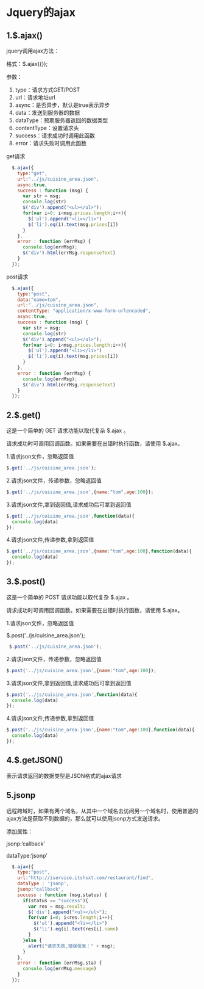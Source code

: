 # Jquery的ajax

## 1.$.ajax()

jquery调用ajax方法：

格式：$.ajax({});

参数：

1. type：请求方式GET/POST
2. url：请求地址url
3. async：是否异步，默认是true表示异步
4. data：发送到服务器的数据
5. dataType：预期服务器返回的数据类型
6. contentType：设置请求头
7. success：请求成功时调用此函数
8. error：请求失败时调用此函数

get请求

```JavaScript
  $.ajax({    
    type:"get",    
    url:"../js/cuisine_area.json",    
    async:true,    
    success : function (msg) {      
      var str = msg;      
      console.log(str)      
      $('div').append("<ul></ul>");      
      for(var i=0; i<msg.prices.length;i++){        
        $('ul').append("<li></li>")         
        $('li').eq(i).text(msg.prices[i])      
      }    
    },    
    error : function (errMsg) {      
      console.log(errMsg);      
      $('div').html(errMsg.responseText)
    }  
  });   
```

post请求

```JavaScript
  $.ajax({    
    type:"post",    
    data:"name=tom",    
    url:"../js/cuisine_area.json",    
    contentType: "application/x-www-form-urlencoded",    
    async:true,    
    success : function (msg) {      
      var str = msg;      
      console.log(str)      
      $('div').append("<ul></ul>");      
      for(var i=0; i<msg.prices.length;i++){        
        $('ul').append("<li></li>")        
        $('li').eq(i).text(msg.prices[i])      
      }    
    },    
    error : function (errMsg) {      
      console.log(errMsg);      
      $('div').html(errMsg.responseText)    
    }  
  });
```

 

## 2.$.get()

这是一个简单的 GET 请求功能以取代复杂 $.ajax 。

  请求成功时可调用回调函数。如果需要在出错时执行函数，请使用 $.ajax。

1.请求json文件，忽略返回值  

```JavaScript
$.get('../js/cuisine_area.json');  
```

2.请求json文件，传递参数，忽略返回值     

```JavaScript
$.get('../js/cuisine_area.json',{name:"tom",age:100}); 
```

3.请求json文件,拿到返回值,请求成功后可拿到返回值  

```JavaScript
$.get('../js/cuisine_area.json',function(data){    
  console.log(data)  
});    
```

4.请求json文件,传递参数,拿到返回值   

```JavaScript
$.get('../js/cuisine_area.json',{name:"tom",age:100},function(data){    
  console.log(data)  
});   
```

## 3.$.post()

这是一个简单的 POST 请求功能以取代复杂 $.ajax 。

请求成功时可调用回调函数。如果需要在出错时执行函数，请使用 $.ajax。

  1.请求json文件，忽略返回值 

 $.post('../js/cuisine_area.json');          

```JavaScript
 $.post('../js/cuisine_area.json');
```

  2.请求json文件，传递参数，忽略返回值  

```JavaScript
$.post('../js/cuisine_area.json',{name:"tom",age:100});
```

  3.请求json文件,拿到返回值,请求成功后可拿到返回值 

```JavaScript
$.post('../js/cuisine_area.json',function(data){
  console.log(data)
});
```

  4.请求json文件,传递参数,拿到返回值  

```JavaScript
$.post('../js/cuisine_area.json',{name:"tom",age:100},function(data){    
  console.log(data)  
});  
```



## 4.$.getJSON()

表示请求返回的数据类型是JSON格式的ajax请求

 

## 5.jsonp

远程跨域时，如果有两个域名，从其中一个域名去访问另一个域名时，使用普通的ajax方法是获取不到数据的，那么就可以使用jsonp方式发送请求。

添加属性：

jsonp:‘callback’

dataType:‘jsonp’

```JavaScript
  $.ajax({    
    type:"post",    
    url:"http://iservice.itshsxt.com/restaurant/find",    
    dataType : 'jsonp',    
    jsonp:"callback",    
    success : function (msg,status) {      
      if(status == "success"){        
        var res = msg.result;        
        $('div').append("<ul></ul>");        
        for(var i=0; i<res.length;i++){         
          $('ul').append("<li></li>")           
          $('li').eq(i).text(res[i].name)         
        }      
      }else {        
        alert("请求失败,错误信息：" + msg);      
      }    
    },    
    error : function (errMsg,sta) {      
      console.log(errMsg.message)    
    }  
  });  
```

